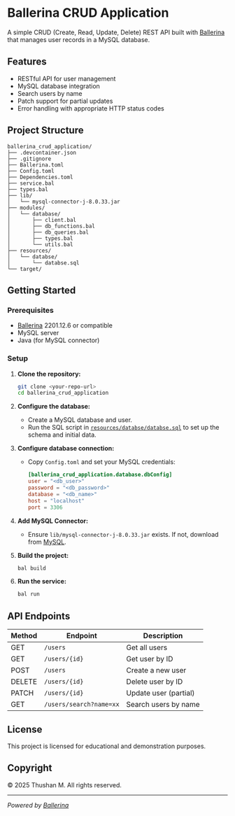 # Ballerina CRUD Application

A simple CRUD (Create, Read, Update, Delete) REST API built with [Ballerina](https://ballerina.io/) that manages user records in a MySQL database.

## Features

- RESTful API for user management
- MySQL database integration
- Search users by name
- Patch support for partial updates
- Error handling with appropriate HTTP status codes

## Project Structure

```
ballerina_crud_application/
├── .devcontainer.json
├── .gitignore
├── Ballerina.toml
├── Config.toml
├── Dependencies.toml
├── service.bal
├── types.bal
├── lib/
│   └── mysql-connector-j-8.0.33.jar
├── modules/
│   └── database/
│       ├── client.bal
│       ├── db_functions.bal
│       ├── db_queries.bal
│       ├── types.bal
│       └── utils.bal
├── resources/
│   └── databse/
│       └── databse.sql
└── target/
```

## Getting Started

### Prerequisites

- [Ballerina](https://ballerina.io/downloads/) 2201.12.6 or compatible
- MySQL server
- Java (for MySQL connector)

### Setup

1. **Clone the repository:**
   ```sh
   git clone <your-repo-url>
   cd ballerina_crud_application
   ```

2. **Configure the database:**
   - Create a MySQL database and user.
   - Run the SQL script in [`resources/databse/databse.sql`](resources/databse/databse.sql) to set up the schema and initial data.

3. **Configure database connection:**
   - Copy `Config.toml` and set your MySQL credentials:
     ```toml
     [ballerina_crud_application.database.dbConfig]
     user = "<db_user>"
     password = "<db_password>"
     database = "<db_name>"
     host = "localhost"
     port = 3306
     ```

4. **Add MySQL Connector:**
   - Ensure `lib/mysql-connector-j-8.0.33.jar` exists. If not, download from [MySQL](https://dev.mysql.com/downloads/connector/j/).

5. **Build the project:**
   ```sh
   bal build
   ```

6. **Run the service:**
   ```sh
   bal run
   ```

## API Endpoints

| Method | Endpoint                | Description                |
|--------|------------------------ |----------------------------|
| GET    | `/users`                | Get all users              |
| GET    | `/users/{id}`           | Get user by ID             |
| POST   | `/users`                | Create a new user          |
| DELETE | `/users/{id}`           | Delete user by ID          |
| PATCH  | `/users/{id}`           | Update user (partial)      |
| GET    | `/users/search?name=xx` | Search users by name       |

## License

This project is licensed for educational and demonstration purposes.

## Copyright

&copy; 2025 Thushan M. All rights reserved.

---

*Powered by [Ballerina](https://ballerina.io/)*